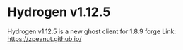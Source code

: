 # Hydrogen v1.12.5
Hydrogen v1.12.5 is a new ghost client for 1.8.9 forge
Link: https://zpeanut.github.io/